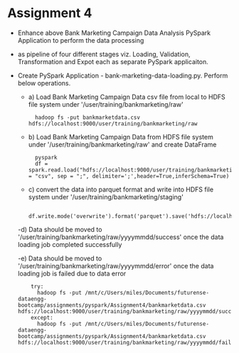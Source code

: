 # Assignment 4

- Enhance above Bank Marketing Campaign Data Analysis PySpark Application to perform the data processing
- as pipeline of four different stages viz. Loading, Validation, Transformation and Expot each as separate PySpark applicaiton.

- Create PySpark Application - bank-marketing-data-loading.py. Perform below operations.
  
  - a) Load Bank Marketing Campaign Data csv file from local to HDFS file system under '/user/training/bankmarketing/raw'
                              
          hadoop fs -put bankmarketdata.csv hdfs://localhost:9000/user/training/bankmarketing/raw
  
  - b) Load Bank Marketing Campaign Data from HDFS file system under '/user/training/bankmarketing/raw' and create DataFrame
       
          pyspark
          df = spark.read.load("hdfs://localhost:9000/user/training/bankmarketing/raw/bankmarketdata.csv",format = "csv", sep = ";", delimiter=';',header=True,inferSchema=True)
          
   - c)  convert the data into parquet format and write into HDFS file system under '/user/training/bankmarketing/staging'
          
          df.write.mode('overwrite').format('parquet').save('hdfs://localhost:9000/user/training/bankmarketing/staging')
          
   -d) Data should be moved to '/user/training/bankmarketing/raw/yyyymmdd/success' once the data loading job completed successfully
   
   -e) Data should be moved to '/user/training/bankmarketing/raw/yyyymmdd/error' once the data loading job is failed due to data error
   
          try:
            hadoop fs -put /mnt/c/Users/miles/Documents/futurense-dataengg-bootcamp/assignments/pyspark/Assignment4/bankmarketdata.csv hdfs://localhost:9000/user/training/bankmarketing/raw/yyyymmdd/success
          except:
            hadoop fs -put /mnt/c/Users/miles/Documents/futurense-dataengg-bootcamp/assignments/pyspark/Assignment4/bankmarketdata.csv hdfs://localhost:9000/user/training/bankmarketing/raw/yyyymmdd/failure

  
